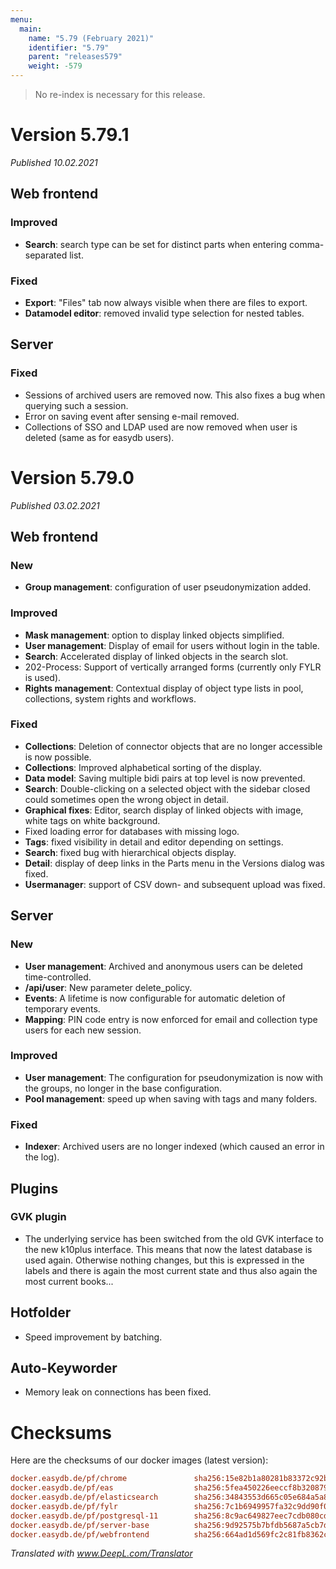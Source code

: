 ```yaml
---
menu:
  main:
    name: "5.79 (February 2021)"
    identifier: "5.79"
    parent: "releases579"
    weight: -579
---
```


> No re-index is necessary for this release. 

# Version 5.79.1

*Published 10.02.2021*

## Web frontend

### Improved

* **Search**: search type can be set for distinct parts when entering comma-separated list.

### Fixed

* **Export**: "Files" tab now always visible when there are files to export.
* **Datamodel editor**: removed invalid type selection for nested tables.

## Server

### Fixed

* Sessions of archived users are removed now. This also fixes a bug when querying such a session.
* Error on saving event after sensing e-mail removed.
* Collections of SSO and LDAP used are now removed when user is deleted (same as for easydb users).

# Version 5.79.0

*Published 03.02.2021*

## Web frontend

### New

- **Group management**: configuration of user pseudonymization added.

### Improved

- **Mask management**: option to display linked objects simplified.
- **User management**: Display of email for users without login in the table.
- **Search**: Accelerated display of linked objects in the search slot.
- 202-Process: Support of vertically arranged forms (currently only FYLR is used).
- **Rights management**: Contextual display of object type lists in pool, collections, system rights and workflows. 

### Fixed

- **Collections**: Deletion of connector objects that are no longer accessible is now possible.
- **Collections**: Improved alphabetical sorting of the display. 
- **Data model**: Saving multiple bidi pairs at top level is now prevented.
- **Search**: Double-clicking on a selected object with the sidebar closed could sometimes open the wrong object in detail.
- **Graphical fixes**: Editor, search display of linked objects with image, white tags on white background.
- Fixed loading error for databases with missing logo.
- **Tags**: fixed visibility in detail and editor depending on settings.
- **Search**: fixed bug with hierarchical objects display.
- **Detail**: display of deep links in the Parts menu in the Versions dialog was fixed.
- **Usermanager**: support of CSV down- and subsequent upload was fixed.

## Server

### New

- **User management**: Archived and anonymous users can be deleted time-controlled.
- **/api/user**: New parameter delete_policy. 
- **Events**: A lifetime is now configurable for automatic deletion of temporary events. 
- **Mapping**: PIN code entry is now enforced for email and collection type users for each new session.

### Improved

- **User management**: The configuration for pseudonymization is now with the groups, no longer in the base configuration.
- **Pool management**: speed up when saving with tags and many folders.

### Fixed

- **Indexer**: Archived users are no longer indexed (which caused an error in the log).

## Plugins

### GVK plugin

- The underlying service has been switched from the old GVK interface to the new k10plus interface. This means that now the latest database is used again. Otherwise nothing changes, but this is expressed in the labels and there is again the most current state and thus also again the most current books...

## Hotfolder

- Speed improvement by batching.

## Auto-Keyworder

- Memory leak on connections has been fixed.

# Checksums

  Here are the checksums of our docker images (latest version):

  ```ini
docker.easydb.de/pf/chrome               sha256:15e82b1a80281b83372c92b0ace52f343bc9eb8457497a76843f3ec8650af8d9
docker.easydb.de/pf/eas                  sha256:5fea450226eeccf8b3208795c5905dc45f1f4e0d78bcb8b553be2cc2d8002fe2
docker.easydb.de/pf/elasticsearch        sha256:34843553d665c05e684a5a8c65372c61f232bb3ff5de0767da769b6bb72f99e5
docker.easydb.de/pf/fylr                 sha256:7c1b6949957fa32c9dd90f0710b92b109dd2b298c03aa6d7f5f665eb68594602
docker.easydb.de/pf/postgresql-11        sha256:8c9ac649827eec7cdb080cd2ffb5fcc865066093e95c196f0e529e91a3b07ce5
docker.easydb.de/pf/server-base          sha256:9d92575b7bfdb5687a5cb7dacaf0ee1ca4ecab6de8739acd26cf4ff0d5b59f17
docker.easydb.de/pf/webfrontend          sha256:664ad1d569fc2c81fb8362cae9366bfbbd3335362b7108dec0fabf96d902719e
  ```

  

*Translated with www.DeepL.com/Translator*
